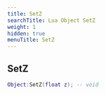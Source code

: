 ```yaml
---
title: SetZ
searchTitle: Lua Object SetZ
weight: 1
hidden: true
menuTitle: SetZ
---
```

## SetZ
```lua
Object:SetZ(float z); -- void
```